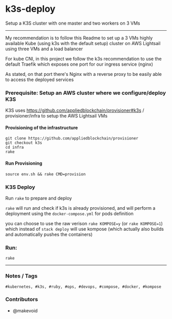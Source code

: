 # k3s-deploy

Setup a K3S cluster with one master and two workers on 3 VMs

---


 My recommendation is to follow this Readme to set up a 3 VMs highly available Kube (using k3s with the default setup) cluster on AWS Lightsail using three VMs and a load balancer

For kube CNI, in this project we follow the k3s recommendation to use the default Traefik which exposes one port for our ingress service (nginx)

As stated, on that port there's Nginx with a reverse proxy to be easily able to access the deployed services

### Prerequisite: Setup an AWS cluster where we configure/deploy K3S

K3S uses https://github.com/appliedblockchain/provisioner#k3s / provisioner/infra to setup the AWS Lightsail VMs


#### Provisioning of the infrastructure

    git clone https://github.com/appliedblockchain/provisioner
    git checkout k3s
    cd infra
    rake

#### Run Provisioning

    source env.sh && rake CMD=provision


### K3S Deploy

Run `rake` to prepare and deploy

`rake` will run and check if k3s is already provisioned, and will perform a deployment using the `docker-compose.yml` for pods definition

you can choose to use the raw verison `rake KOMPOSE=y` (or `rake KOMPOSE=1`) which instead of `stack deploy` will use kompose (which actually also builds and automatically pushes the containers)



### Run:

    rake

---

### Notes / Tags

    #kubernetes, #k3s, #ruby, #ops, #devops, #compose, #docker, #kompose

### Contributors

- @makevoid
